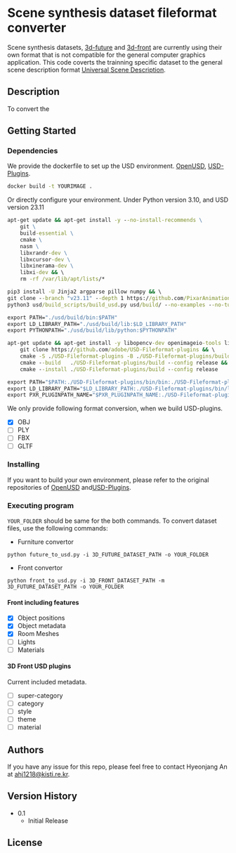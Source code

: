 # Scene synthesis dataset fileformat converter

Scene synthesis datasets, [3d-future](https://tianchi.aliyun.com/specials/promotion/alibaba-3d-future) and [3d-front](https://tianchi.aliyun.com/specials/promotion/alibaba-3d-scene-dataset) are currently using their own format that is not compatible for the general computer graphics application.
This code coverts the trainning specific dataset to the general scene description format [Universal Scene Description](https://openusd.org/release/index.html).

## Description

To convert the 

## Getting Started

### Dependencies

We provide the dockerfile to set up the USD environment.
[OpenUSD](https://github.com/PixarAnimationStudios/OpenUSD), [USD-Plugins](https://github.com/adobe/USD-Fileformat-plugins).

```cmd
docker build -t YOURIMAGE .
```

Or directly configure your environment. Under Python version 3.10, and USD version 23.11
```cmd
apt-get update && apt-get install -y --no-install-recommends \
	git \
	build-essential \
	cmake \
	nasm \
	libxrandr-dev \
	libxcursor-dev \
	libxinerama-dev \
	libxi-dev && \
	rm -rf /var/lib/apt/lists/*

pip3 install -U Jinja2 argparse pillow numpy && \
git clone --branch "v23.11" --depth 1 https://github.com/PixarAnimationStudios/USD.git usd && \
python3 usd/build_scripts/build_usd.py usd/build/ --no-examples --no-tutorials --no-imaging --no-usdview --no-materialx --no-draco --build-variant release

export PATH="./usd/build/bin:$PATH"
export LD_LIBRARY_PATH="./usd/build/lib:$LD_LIBRARY_PATH"
export PYTHONPATH="./usd/build/lib/python:$PYTHONPATH"

apt-get update && apt-get install -y libopencv-dev openimageio-tools libopenimageio-dev python3-openimageio && \
    git clone https://github.com/adobe/USD-Fileformat-plugins && \
    cmake -S ./USD-Fileformat-plugins -B ./USD-Fileformat-plugins/build -DCMAKE_INSTALL_PREFIX=bin -DUSD_FILEFORMATS_ENABLE_CXX11_ABI=ON -Dpxr_ROOT=./usd/build -DUSD_FILEFORMATS_ENABLE_FBX=false -DUSD_FILEFORMATS_ENABLE_GLTF=false -DUSD_FILEFORMATS_ENABLE_PLY=false && \ 
    cmake --build   ./USD-Fileformat-plugins/build --config release && \
    cmake --install ./USD-Fileformat-plugins/build --config release

export PATH="$PATH:./USD-Fileformat-plugins/bin/bin:./USD-Fileformat-plugins/bin/plugin/usd"
export LD_LIBRARY_PATH="$LD_LIBRARY_PATH:./USD-Fileformat-plugins/bin/lib:./USD-Fileformat-plugins/bin/lib64"
export PXR_PLUGINPATH_NAME="$PXR_PLUGINPATH_NAME:./USD-Fileformat-plugins/bin/plugin/usd"
```

We only provide following format conversion, when we build USD-plugins.

- [x] OBJ
- [ ] PLY
- [ ] FBX
- [ ] GLTF

### Installing

If you want to build your own environment, please refer to the original repositories of [OpenUSD](https://github.com/PixarAnimationStudios/OpenUSD) and[USD-Plugins](https://github.com/adobe/USD-Fileformat-plugins).

### Executing program

`YOUR_FOLDER` should be same for the both commands.
To convert dataset files, use the following commands:

* Furniture convertor
```
python future_to_usd.py -i 3D_FUTURE_DATASET_PATH -o YOUR_FOLDER
```
* Front convertor
```
python front_to_usd.py -i 3D_FRONT_DATASET_PATH -m 3D_FUTURE_DATASET_PATH -o YOUR_FOLDER
```

#### Front including features
- [x] Object positions
- [x] Object metadata
- [x] Room Meshes
- [ ] Lights
- [ ] Materials

#### 3D Front USD plugins

Current included metadata.
- [ ] super-category
- [ ] category
- [ ] style
- [ ] theme
- [ ] material

## Authors

If you have any issue for this repo, please feel free to contact Hyeonjang An at <ahj1218@kisti.re.kr>.

## Version History

* 0.1
    * Initial Release

## License
